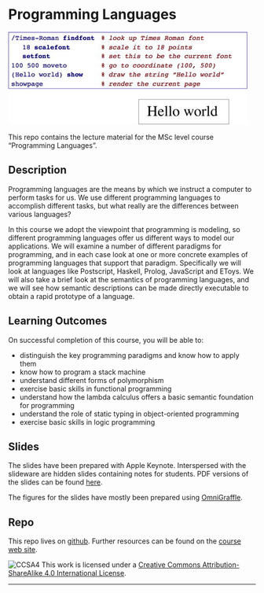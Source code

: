 # Programming Languages

![Postscript](Figures/helloworld.jpg)

This repo contains the lecture material for the MSc level course “Programming Languages”.

## Description

Programming languages are the means by which we instruct a computer to perform tasks for us. We use different programming languages to accomplish different tasks, but what really are the differences between various languages?

In this course we adopt the viewpoint that programming is modeling, so different programming languages offer us different ways to model our applications. We will examine a number of different paradigms for programming, and in each case look at one or more concrete examples of programming languages that support that paradigm. Specifically we will look at languages like Postscript, Haskell, Prolog, JavaScript and EToys. We will also take a brief look at the semantics of programming languages, and we will see how semantic descriptions can be made directly executable to obtain a rapid prototype of a language.

## Learning Outcomes

On successful completion of this course, you will be able to:

- distinguish the key programming paradigms and know how to apply them
- know how to program a stack machine
- understand different forms of polymorphism
- exercise basic skills in functional programming
- understand how the lambda calculus offers a basic semantic foundation for programming
- understand the role of static typing in object-oriented programming
- exercise basic skills in logic programming


## Slides

The slides have been prepared with Apple Keynote. Interspersed with the slideware are hidden slides containing notes for students. PDF versions of the slides can be found [here](http://scg.unibe.ch/download/lectures/pl/).

The figures for the slides have mostly been prepared using [OmniGraffle](https://www.omnigroup.com/omnigraffle/).

## Repo

This repo lives on [github](https://github.com/onierstrasz/course-programming-languages).
Further resources can be found on the [course web site](http://scg.unibe.ch/teaching/pl).

![CCSA4](https://licensebuttons.net/l/by-sa/3.0/88x31.png)
This work is licensed under a [Creative Commons Attribution-ShareAlike 4.0 International License](http://creativecommons.org/licenses/by-sa/4.0/).

---
